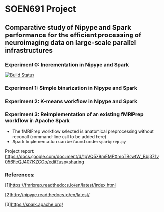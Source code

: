 # SOEN691 Project
## Comparative study of Nipype and Spark performance for the efficient processing of neuroimaging data on large-scale parallel infrastructures
### Experiment 0: Incrementation in Nipype and Spark
[![Build Status](https://travis-ci.org/ValHayot/SOEN691-project.svg?branch=experiment0)](https://travis-ci.org/ValHayot/SOEN691-project)
### Experiment 1: Simple binarization in Nipype and Spark
### Experiment 2: K-means workflow in Nipype and Spark
### Experiment 3: Reimplementation of an existing fMRIPrep workflow in Apache Spark
- The fMRIPrep workflow selected is anatomical preprocessing without reconall (command-line call to be added here)
- Spark implementation can be found under `sparkprep.py`

Project report: https://docs.google.com/document/d/1gVQ5X9mEMPXmoTBowtW_Bbj371v056FeQJ407lKZCOo/edit?usp=sharing


### References:
[1]https://fmriprep.readthedocs.io/en/latest/index.html

[2]http://nipype.readthedocs.io/en/latest/

[3]https://spark.apache.org/
